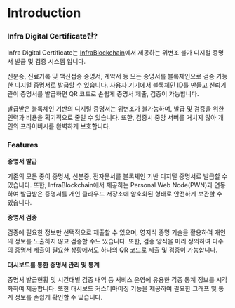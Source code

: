 # Introduction

### Infra Digital Certificate란? <a href="#introduction" id="introduction"></a>

Infra Digital Certificate는 [InfraBlockchain](https://infrablockchain.net/)에서 제공하는 위변조 불가 디지털 증명서 발급 및 검증 시스템 입니다.

신분증, 진료기록 및 백신접종 증명서, 계약서 등 모든 증명서를 블록체인으로 검증 가능한 디지털 증명서로 발급할 수 있습니다. 사용자 기기에서 블록체인 ID를 만들고 신뢰기관이 증명서를 발급하면 QR 코드로 손쉽게 증명서 제출, 검증이 가능합니다.

발급받은 블록체인 기반의 디지털 증명서는 위변조가 불가능하며, 발급 및 검증을 위한 인력과 비용을 획기적으로 줄일 수 있습니다. 또한, 검증시 중앙 서버를 거치지 않아 개인의 프라이버시를 완벽하게 보호합니다.

### Features

**증명서 발급**

기존의 모든 종이 증명서, 신분증, 전자문서를 블록체인 기반 디지털 증명서로 발급할 수 있습니다. 또한, InfraBlockchain에서 제공하는 Personal Web Node(PWN)과 연동하여 발급받은 증명서를 개인 클라우드 저장소에 암호화된 형태로 안전하게 보관할 수 있습니다.

**증명서 검증**

검증에 필요한 정보만 선택적으로 제출할 수 있으며, 영지식 증명 기술을 활용하여 개인의 정보를 노출하지 않고 검증할 수도 있습니다. 또한, 검증 양식을 미리 정의하여 다수의 증명서 제출이 필요한 상황에서도 하나의 QR 코드로 제출 및 검증이 가능합니다.

**대시보드를 통한 증명서 관리 및 통계**

증명서 발급현황 및 시간대별 검증 내역 등 서비스 운영에 유용한 각종 통계 정보를 시각화하여 제공합니다. 또한 대시보드 커스터마이징 기능을 제공하여 필요한 그래프 및 통계 정보를 손쉽게 확인할 수 있습니다.
